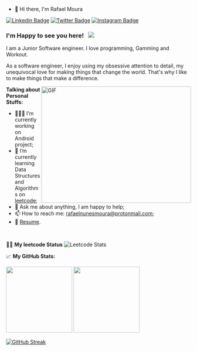 - 👋  Hi there, I'm Rafael Moura

[![Linkedin Badge](https://img.shields.io/badge/-LinkedIn-0e76a8?style=flat-square&logo=Linkedin&logoColor=white)](https://www.linkedin.com/in/rafaelnunesmoura/)
[![Twitter Badge](https://img.shields.io/badge/-Twitter-00acee?style=flat-square&logo=Twitter&logoColor=white)](https://twitter.com/rafaelm229)
[![Instagram Badge](https://img.shields.io/badge/-Instagram-e4405f?style=flat-square&logo=Instagram&logoColor=white)](https://instagram.com/devrafaelmoura)

### I'm Happy to see you here! &nbsp; ![](https://visitor-badge.glitch.me/badge?page_id=rafaelnunesmoura.rafael)

I am a Junior Software engineer. I love programming, Gamming and Workout.

As a software engineer, I enjoy using my obsessive attention to detail, my unequivocal love for making things that change the world. That's why I like to make things that make a difference.

<img align="right" alt="GIF" src="https://github.com/Gapur/Gapur/blob/master/coding.gif?raw=true" width="408" height="318" />
  

**Talking about Personal Stuffs:**

- 👨🏻‍💻 I’m currently working on Android project;
- 🚀 I’m currently learning Data Structures and Algorithms on [leetcode](https://leetcode.com/rafaelnunesmoura/);
- 💬 Ask me about anything, I am happy to help;
- 📫 How to reach me: rafaelnunesmoura@protonmail.com;
- 📝 [Resume](!).

</br>

👨‍💻 **My leetcode Status**
![Leetcode Stats](https://leetcode.card.workers.dev/?username=rafaelnunesmoura&theme=auto)

📈 **My GitHub Stats:**

<p>
  <img height="180em" src="https://github-readme-stats.vercel.app/api?username=rafaelnunesmoura&show_icons=true&hide_border=true&&count_private=true&include_all_commits=true" />
  <img height="180em" src="https://github-readme-stats.vercel.app/api/top-langs/?username=rafaelnunesmoura&exclude_repo=KNN-Image-Classification&show_icons=true&hide_border=true&layout=compact&langs_count=8"/>
</p>

[![GitHub Streak](http://github-readme-streak-stats.herokuapp.com?user=rafaelnunesmoura&date_format=M%20j%5B%2C%20Y%5D)](https://git.io/streak-stats)
